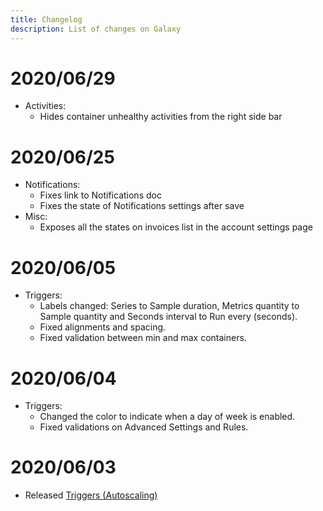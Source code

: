 ```yaml
---
title: Changelog
description: List of changes on Galaxy
---
```


# 2020/06/29

- Activities:
  - Hides container unhealthy activities from the right side bar
  
# 2020/06/25

- Notifications:
  - Fixes link to Notifications doc
  - Fixes the state of Notifications settings after save
- Misc:
  - Exposes all the states on invoices list in the account settings page


# 2020/06/05

- Triggers:
  - Labels changed: Series to Sample duration, Metrics quantity to Sample quantity and Seconds interval to Run every (seconds).
  - Fixed alignments and spacing.
  - Fixed validation between min and max containers.

# 2020/06/04

- Triggers:
  - Changed the color to indicate when a day of week is enabled.
  - Fixed validations on Advanced Settings and Rules.

# 2020/06/03

- Released [Triggers (Autoscaling)](./triggers.html)
